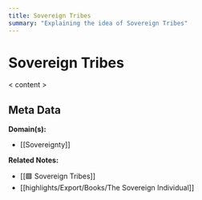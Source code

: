 ```yaml
---
title: Sovereign Tribes
summary: "Explaining the idea of Sovereign Tribes"
---
```


# Sovereign Tribes

< content >


## Meta Data

**Domain(s):**
- [[Sovereignty]]

**Related Notes:**
- [[🟪 Sovereign Tribes]]
- [[highlights/Export/Books/The Sovereign Individual]]
